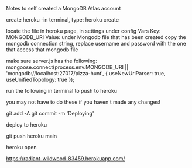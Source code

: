 Notes to self
created a MongoDB Atlas account

create heroku
-in terminal, type:
heroku create

locate the file in heroku page, in settings under config Vars
Key: MONGODB_URI
Value: under Mongodb file that has been created copy the mongodb connection string, replace username and password with the one that access that mongodb file

make sure server.js has the following:
mongoose.connect(process.env.MONGODB_URI || 'mongodb://localhost:27017/pizza-hunt', {
useNewUrlParser: true,
useUnifiedTopology: true
});

run the following in terminal to push to heroku

you may not have to do these if you haven't made any changes!

git add -A
git commit -m 'Deploying'

deploy to heroku

git push heroku main

heroku open

https://radiant-wildwood-83459.herokuapp.com/
